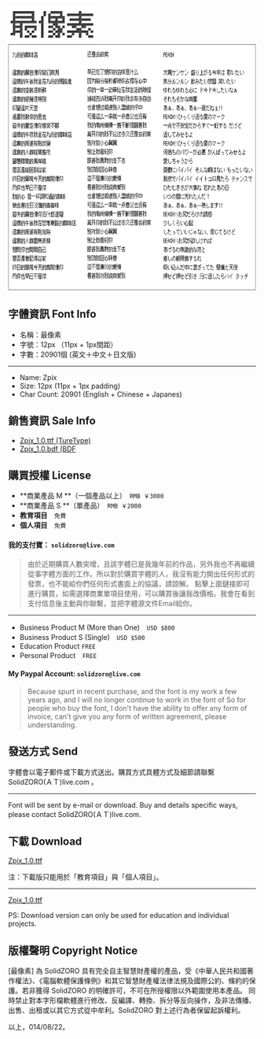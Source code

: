 <p>
<img src="./assets/img/logo_zpix_pix@2x.gif" width="180" height="74" >
<br>
<img src="./assets/img/Zpix_1.0_review@2x.gif" width="700" height="500" >
</p>

字體資訊 Font Info
--------

* 名稱：最像素
* 字號：12px （11px + 1px間距）
* 字數：20901個 (英文＋中文＋日文版)

--------------

* Name: Zpix
* Size: 12px (11px + 1px padding)
* Char Count: 20901 (English + Chinese + Japanes)


銷售資訊 Sale Info
--------

* [Zpix_1.0.ttf (TureType)](./dist/Zpix_1.0.ttf)
* [Zpix_1.0.bdf (BDF](./src/Zpix_1.0.bdf)

 





購買授權 License
--------

* **商業產品 M **（一個產品以上）　`RMB ￥3000`
* **商業產品 S **（單產品）　`RMB ￥2000`
* **教育項目**　`免費`
* **個人項目**　`免費`

#### **我的支付寶： `solidzoro@live.com`**

> 由於近期購買人數突增，且該字體已是我幾年前的作品，另外我也不再繼續從事字體方面的工作。所以對於購買字體的人，我沒有能力開出任何形式的發票，也不能給你們任何形式書面上的協議，請諒解。
點擊上面鏈接即可進行購買，如需選擇商業單項目使用，可以購買後讓我改價格。我會在看到支付信息後主動與你聯繫，並把字體源文件Email給你。


-----------------------

* Business Product M (More than One)　`USD $800`
* Business Product S (Single)　`USD $500`
* Education Product `FREE`
* Personal Product　`FREE`

#### **My Paypal Account: `solidzoro@live.com`**

> Because spurt in recent purchase, and the font is my work a few years ago, and I will no longer continue to work in the font of So for people who buy the font, I don't have the ability to offer any form of invoice, can't give you any form of written agreement, please understanding.






發送方式 Send
--------

字體會以電子郵件或下載方式送出。購買方式具體方式及細節請聯繫 SolidZORO(ＡＴ)live.com 。

------------------

Font will be sent by e-mail or download. Buy and details specific ways, please contact SolidZORO(ＡＴ)live.com.




下載 Download
--------

[Zpix_1.0.ttf](https://github.com/SolidZORO/zpix-pixel-font/raw/master/dist/Zpix_1.0.ttf)

注：下載版只能用於「教育項目」與「個人項目」。

------------------


[Zpix_1.0.ttf](https://github.com/SolidZORO/zpix-pixel-font/raw/master/dist/Zpix_1.0.ttf)

PS: Download version can only be used for education and individual projects.


版權聲明 Copyright Notice
--------

[最像素] 為 SolidZORO 具有完全自主智慧財產權的產品，受《中華人民共和國著作權法》、《電腦軟體保護條例》和其它智慧財產權法律法規及國際公約、條約的保護。若非獲得
SolidZORO 的明確許可，不可在所授權限以外範圍使用本產品。 同時禁止對本字形檔軟體進行修改、反編譯、轉換、拆分等反向操作，及非法傳播、出售、出租或以其它方式從中牟利。SolidZORO
對上述行為者保留起訴權利。

以上，014/08/22。



